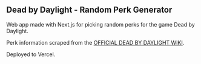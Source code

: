 ## Dead by Daylight - Random Perk Generator

Web app made with Next.js for picking random perks for the game Dead by Daylight.

Perk information scraped from the [OFFICIAL DEAD BY DAYLIGHT WIKI](https://deadbydaylight.fandom.com/wiki/Dead_by_Daylight_Wiki).

Deployed to Vercel.
